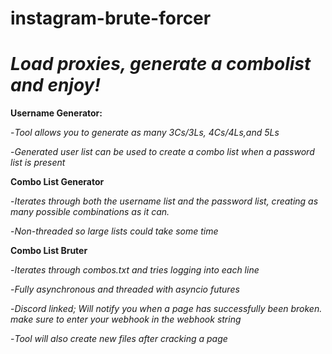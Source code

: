 # instagram-brute-forcer

# *Load proxies, generate a combolist and enjoy!*

**Username Generator:**

-*Tool allows you to generate as many 3Cs/3Ls, 4Cs/4Ls,and 5Ls*

-*Generated user list can be used to create a combo list when a password list is present*

**Combo List Generator**

-*Iterates through both the username list and the password list, creating as many possible combinations as it can.*

-*Non-threaded so large lists could take some time*

**Combo List Bruter**

-*Iterates through combos.txt and tries logging into each line*

-*Fully asynchronous and threaded with asyncio futures*

-*Discord linked; Will notify you when a page has successfully been broken. make sure to enter your webhook in the webhook string*

-*Tool will also create new files after cracking a page*


